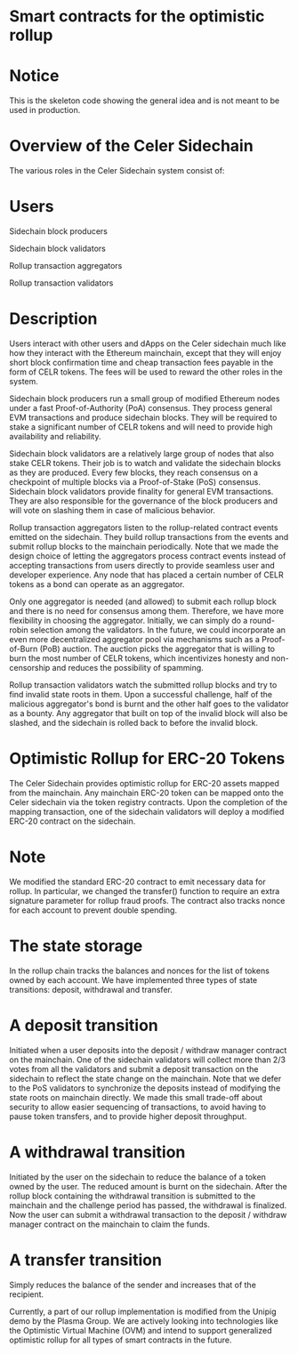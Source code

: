 # Smart contracts for the optimistic rollup 
# Notice 
This is the skeleton code showing the general idea and is not meant to be used in production.

# Overview of the Celer Sidechain
The various roles in the Celer Sidechain system consist of:

# Users
Sidechain block producers

Sidechain block validators

Rollup transaction aggregators

Rollup transaction validators

# Description

Users interact with other users and dApps on the Celer sidechain much like how they interact with the Ethereum mainchain, except that they will enjoy short block confirmation time and cheap transaction fees payable in the form of CELR tokens. The fees will be used to reward the other roles in the system.

Sidechain block producers run a small group of modified Ethereum nodes under a fast Proof-of-Authority (PoA) consensus. They process general EVM transactions and produce sidechain blocks. They will be required to stake a significant number of CELR tokens and will need to provide high availability and reliability.

Sidechain block validators are a relatively large group of nodes that also stake CELR tokens. Their job is to watch and validate the sidechain blocks as they are produced. Every few blocks, they reach consensus on a checkpoint of multiple blocks via a Proof-of-Stake (PoS) consensus. Sidechain block validators provide finality for general EVM transactions. They are also responsible for the governance of the block producers and will vote on slashing them in case of malicious behavior.

Rollup transaction aggregators listen to the rollup-related contract events emitted on the sidechain. They build rollup transactions from the events and submit rollup blocks to the mainchain periodically. Note that we made the design choice of letting the aggregators process contract events instead of accepting transactions from users directly to provide seamless user and developer experience. Any node that has placed a certain number of CELR tokens as a bond can operate as an aggregator. 

Only one aggregator is needed (and allowed) to submit each rollup block and there is no need for consensus among them. Therefore, we have more flexibility in choosing the aggregator. Initially, we can simply do a round-robin selection among the validators. In the future, we could incorporate an even more decentralized aggregator pool via mechanisms such as a Proof-of-Burn (PoB) auction. The auction picks the aggregator that is willing to burn the most number of CELR tokens, which incentivizes honesty and non-censorship and reduces the possibility of spamming.

Rollup transaction validators watch the submitted rollup blocks and try to find invalid state roots in them. Upon a successful challenge, half of the malicious aggregator's bond is burnt and the other half goes to the validator as a bounty. Any aggregator that built on top of the invalid block will also be slashed, and the sidechain is rolled back to before the invalid block.


# Optimistic Rollup for ERC-20 Tokens

The Celer Sidechain provides optimistic rollup for ERC-20 assets mapped from the mainchain. Any mainchain ERC-20 token can be mapped onto the Celer sidechain via the token registry contracts. Upon the completion of the mapping transaction, one of the sidechain validators will deploy a modified ERC-20 contract on the sidechain.


# Note 

We modified the standard ERC-20 contract to emit necessary data for rollup. In particular, we changed the transfer() function to require an extra signature parameter for rollup fraud proofs. The contract also tracks nonce for each account to prevent double spending.

# The state storage 

In the rollup chain tracks the balances and nonces for the list of tokens owned by each account. We have implemented three types of state transitions: deposit, withdrawal and transfer.

# A deposit transition 

Initiated when a user deposits into the deposit / withdraw manager contract on the mainchain. One of the sidechain validators will collect more than 2/3 votes from all the validators and submit a deposit transaction on the sidechain to reflect the state change on the mainchain. Note that we defer to the PoS validators to synchronize the deposits instead of modifying the state roots on mainchain directly. We made this small trade-off about security to allow easier sequencing of transactions, to avoid having to pause token transfers, and to provide higher deposit throughput.

# A withdrawal transition 

Initiated by the user on the sidechain to reduce the balance of a token owned by the user. The reduced amount is burnt on the sidechain. After the rollup block containing the withdrawal transition is submitted to the mainchain and the challenge period has passed, the withdrawal is finalized. Now the user can submit a withdrawal transaction to the deposit / withdraw manager contract on the mainchain to claim the funds.

# A transfer transition 

Simply reduces the balance of the sender and increases that of the recipient.

Currently, a part of our rollup implementation is modified from the Unipig demo by the Plasma Group. We are actively looking into technologies like the Optimistic Virtual Machine (OVM) and intend to support generalized optimistic rollup for all types of smart contracts in the future.
